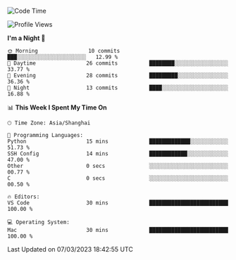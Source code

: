 <!--START_SECTION:waka-->
![Code Time](http://img.shields.io/badge/Code%20Time-48%20hrs%2022%20mins-blue)

![Profile Views](http://img.shields.io/badge/Profile%20Views-0-blue)

**I'm a Night 🦉** 

```text
🌞 Morning                10 commits          ███░░░░░░░░░░░░░░░░░░░░░░   12.99 % 
🌆 Daytime                26 commits          ████████░░░░░░░░░░░░░░░░░   33.77 % 
🌃 Evening                28 commits          █████████░░░░░░░░░░░░░░░░   36.36 % 
🌙 Night                  13 commits          ████░░░░░░░░░░░░░░░░░░░░░   16.88 % 
```


📊 **This Week I Spent My Time On** 

```text
🕑︎ Time Zone: Asia/Shanghai

💬 Programming Languages: 
Python                   15 mins             █████████████░░░░░░░░░░░░   51.73 % 
SSH Config               14 mins             ████████████░░░░░░░░░░░░░   47.00 % 
Other                    0 secs              ░░░░░░░░░░░░░░░░░░░░░░░░░   00.77 % 
C                        0 secs              ░░░░░░░░░░░░░░░░░░░░░░░░░   00.50 % 

🔥 Editors: 
VS Code                  30 mins             █████████████████████████   100.00 % 

💻 Operating System: 
Mac                      30 mins             █████████████████████████   100.00 % 
```


 Last Updated on 07/03/2023 18:42:55 UTC
<!--END_SECTION:waka-->